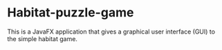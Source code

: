 # Habitat-puzzle-game

This is a JavaFX application that gives a graphical user interface (GUI) to the simple habitat game.
